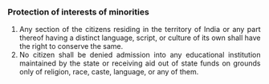 ### Protection of interests of minorities

1. <div style="text-align: justify"> Any section of the citizens residing in the territory of India or any part thereof having a distinct language, script, or culture of its own shall have the right to conserve the same.
2. <div style="text-align: justify"> No citizen shall be denied admission into any educational institution maintained by the state or receiving aid out of state funds on grounds only of religion, race, caste, language, or any of them.
